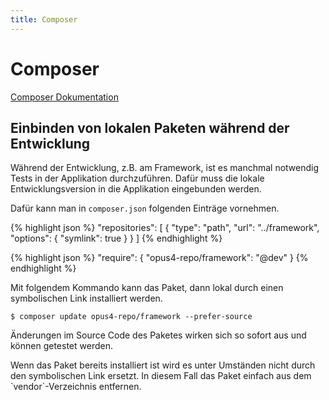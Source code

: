 ```yaml
---
title: Composer
---
```


# Composer

[Composer Dokumentation](https://getcomposer.org/doc/)

## Einbinden von lokalen Paketen während der Entwicklung

Während der Entwicklung, z.B. am Framework, ist es manchmal notwendig Tests in der Applikation 
durchzuführen. Dafür muss die lokale Entwicklungsversion in die Applikation eingebunden werden.

Dafür kann man in `composer.json` folgenden Einträge vornehmen.

{% highlight json %}
"repositories": [
  {
    "type": "path",
    "url": "../framework",
    "options": {
      "symlink": true
    }
  }
]
{% endhighlight %}

{% highlight json %}
"require": {
  "opus4-repo/framework": "@dev"
}
{% endhighlight %}

Mit folgendem Kommando kann das Paket, dann lokal durch einen symbolischen Link installiert werden.

```
$ composer update opus4-repo/framework --prefer-source
```

Änderungen im Source Code des Paketes wirken sich so sofort aus und können getestet werden.

<p class="note" markdown="1">
Wenn das Paket bereits installiert ist wird es unter Umständen nicht durch den symbolischen Link ersetzt. 
In diesem Fall das Paket einfach aus dem `vendor`-Verzeichnis entfernen.
</p>